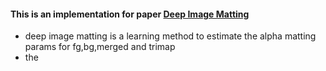 #### This is an implementation for paper [Deep Image Matting](http://arxiv.org/abs/1703.03872)  
- deep image matting is a learning method to estimate the alpha matting params for fg,bg,merged and trimap
- the 